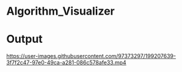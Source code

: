 # Algorithm_Visualizer

# Output


https://user-images.githubusercontent.com/97373297/199207639-3f7f2c47-97e0-49ca-a281-086c578afe33.mp4

